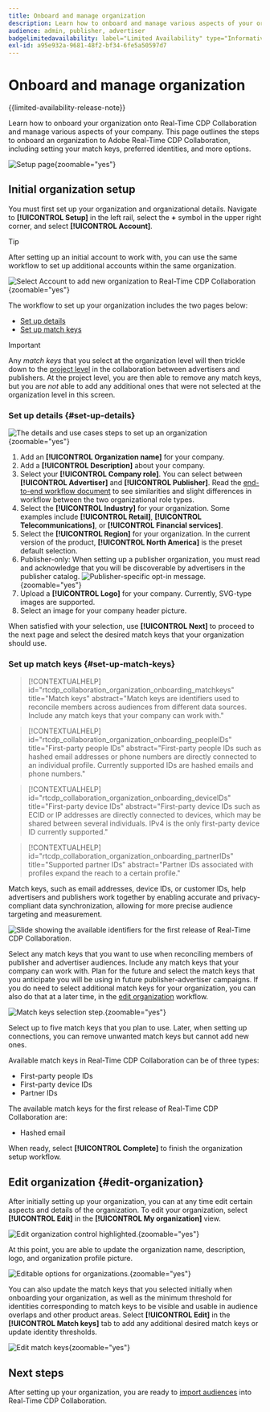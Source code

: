```yaml
---
title: Onboard and manage organization
description: Learn how to onboard and manage various aspects of your organization in Real-Time CDP Collaboration
audience: admin, publisher, advertiser
badgelimitedavailability: label="Limited Availability" type="Informative" url="https://helpx.adobe.com/legal/product-descriptions/real-time-customer-data-platform-collaboration.html newtab=true"
exl-id: a95e932a-9681-48f2-bf34-6fe5a50597d7
---
```

# Onboard and manage organization

{{limited-availability-release-note}}

Learn how to onboard your organization onto Real-Time CDP Collaboration and manage various aspects of your company. This page outlines the steps to onboard an organization to Adobe Real-Time CDP Collaboration, including setting your match keys, preferred identities, and more options. 

![Setup page](/help/assets/setup/manage-organization/my-organization.png){zoomable="yes"}

## Initial organization setup

You must first set up your organization and organizational details. Navigate to **[!UICONTROL Setup]** in the left rail, select the **+** symbol in the upper right corner, and select **[!UICONTROL Account]**.

>[!TIP]
>
>After setting up an initial account to work with, you can use the same workflow to set up additional accounts within the same organization.

![Select Account to add new organization to Real-Time CDP Collaboration](/help/assets/setup/manage-organization/add-new-account.png){zoomable="yes"}

The workflow to set up your organization includes the two pages below:

* [Set up details](#set-up-details)
* [Set up match keys](#set-up-match-keys) 

>[!IMPORTANT]
>
>Any *match keys* that you select at the organization level will then trickle down to the [project level](/help/guide/collaborate/manage-projects.md) in the collaboration between advertisers and publishers. At the project level, you are then able to remove any match keys, but you are *not* able to add any additional ones that were not selected at the organization level in this screen.

### Set up details {#set-up-details}

![The details and use cases steps to set up an organization](/help/assets/setup/manage-organization/add-organization-details.png){zoomable="yes"}

1. Add an **[!UICONTROL Organization name]** for your company.
2. Add a **[!UICONTROL Description]** about your company.
3. Select your **[!UICONTROL Company role]**. You can select between **[!UICONTROL Advertiser]** and **[!UICONTROL Publisher]**. Read the [end-to-end workflow document](/help/guide/end-to-end-workflow.md) to see similarities and slight differences in workflow between the two organizational role types.
4. Select the **[!UICONTROL Industry]** for your organization. Some examples include **[!UICONTROL Retail]**, **[!UICONTROL Telecommunications]**, or **[!UICONTROL Financial services]**.
5. Select the **[!UICONTROL Region]** for your organization. In the current version of the product, **[!UICONTROL North America]** is the preset default selection.
6. <span class="preview"> Publisher-only</span>: When setting up a publisher organization, you must read and acknowledge that you will be discoverable by advertisers in the publisher catalog.
    ![Publisher-specific opt-in message.](/help/assets/setup/manage-organization/publisher-specific-optin-message.png){zoomable="yes"}
7. Upload a **[!UICONTROL Logo]** for your company. Currently, SVG-type images are supported.
8. Select an image for your company header picture.

When satisfied with your selection, use **[!UICONTROL Next]** to proceed to the next page and select the desired match keys that your organization should use.

### Set up match keys {#set-up-match-keys}

>[!CONTEXTUALHELP]
>id="rtcdp_collaboration_organization_onboarding_matchkeys"
>title="Match keys"
>abstract="Match keys are identifiers used to reconcile members across audiences from different data sources. Include any match keys that your company can work with."

>[!CONTEXTUALHELP]
>id="rtcdp_collaboration_organization_onboarding_peopleIDs"
>title="First-party people IDs"
>abstract="First-party people IDs such as hashed email addresses or phone numbers are directly connected to an individual profile. Currently supported IDs are hashed emails and phone numbers."

>[!CONTEXTUALHELP]
>id="rtcdp_collaboration_organization_onboarding_deviceIDs"
>title="First-party device IDs"
>abstract="First-party device IDs such as ECID or IP addresses are directly connected to devices, which may be shared between several individuals. IPv4 is the only first-party device ID currently supported."

>[!CONTEXTUALHELP]
>id="rtcdp_collaboration_organization_onboarding_partnerIDs"
>title="Supported partner IDs"
>abstract="Partner IDs associated with profiles expand the reach to a certain profile."

Match keys, such as email addresses, device IDs, or customer IDs, help advertisers and publishers work together by enabling accurate and privacy-compliant data synchronization, allowing for more precise audience targeting and measurement.

![Slide showing the available identifiers for the first release of Real-Time CDP Collaboration.](/help/assets/setup/manage-organization/available-identifiers.png)

Select any match keys that you want to use when reconciling members of publisher and advertiser audiences. Include any match keys that your company can work with. Plan for the future and select the match keys that you anticipate you will be using in future publisher-advertiser campaigns. If you do need to select additional match keys for your organization, you can also do that at a later time, in the [edit organization](#edit-organization) workflow.

![Match keys selection step.](/help/assets/setup/manage-organization/add-organization-match-keys.png){zoomable="yes"}

Select up to five match keys that you plan to use. Later, when setting up connections, you can remove unwanted match keys but cannot add new ones.

Available match keys in Real-Time CDP Collaboration can be of three types:

* First-party people IDs
* First-party device IDs
* Partner IDs

The available match keys for the first release of Real-Time CDP Collaboration are:

* Hashed email

<!--

not available in the Limited GA release

* Hashed phone
* IPv4

-->

When ready, select **[!UICONTROL Complete]** to finish the organization setup workflow. 

## Edit organization {#edit-organization}

After initially setting up your organization, you can at any time edit certain aspects and details of the organization. To edit your organization, select **[!UICONTROL Edit]** in the **[!UICONTROL My organization]** view.

![Edit organization control highlighted.](/help/assets/setup/manage-organization/edit-organization.png){zoomable="yes"}

At this point, you are able to update the organization name, description, logo, and organization profile picture. 

![Editable options for organizations.](/help/assets/setup/manage-organization/editable-options.png){zoomable="yes"}

You can also update the match keys that you selected initially when onboarding your organization, as well as the minimum threshold for identities corresponding to match keys to be visible and usable in audience overlaps and other product areas. Select **[!UICONTROL Edit]** in the **[!UICONTROL Match keys]** tab to add any additional desired match keys or update identity thresholds.

![Edit match keys](/help/assets/setup/manage-organization/edit-match-keys.png){zoomable="yes"}

## Next steps

After setting up your organization, you are ready to [import audiences](/help/guide/setup/onboard-audiences.md) into Real-Time CDP Collaboration.
